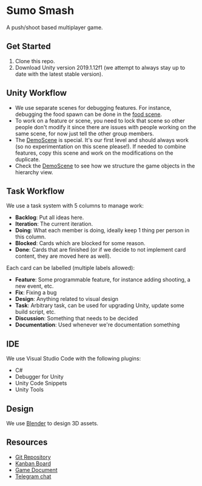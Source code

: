 # Sumo Smash

A push/shoot based multiplayer game.

## Get Started

1. Clone this repo.
2. Download Unity version 2019.1.12f1 (we attempt to always stay up to date with the latest stable version).

## Unity Workflow

- We use separate scenes for debugging features. For instance, debugging the food spawn can be done in the [food scene](Assets/Scenes/DebugScenes/FoodScene.unity).
- To work on a feature or scene, you need to lock that scene so other people don't modify it since there are issues with people working on the same scene, for now just tell the other group members.
- The [DemoScene](Assets/Scenes/DemoScene.unity) is special. It's our first level and should always work (so no experimentation on this scene please!). If needed to combine features, copy this scene and work on the modifications on the duplicate.
- Check the [DemoScene](Assets/Scenes/DemoScene.unity) to see how we structure the game objects in the hierarchy view.

## Task Workflow

We use a task system with 5 columns to manage work:

- **Backlog**: Put all ideas here.
- **Iteration**: The current iteration.
- **Doing**: What each member is doing, ideally keep 1 thing per person in this column.
- **Blocked**: Cards which are blocked for some reason.
- **Done**: Cards that are finished (or if we decide to not implement card content, they are moved here as well).

Each card can be labelled (multiple labels allowed):

- **Feature**: Some programmable feature, for instance adding shooting, a new event, etc.
- **Fix**: Fixing a bug
- **Design**: Anything related to visual design
- **Task**: Arbitrary task, can be used for upgrading Unity, update some build script, etc.
- **Discussion**: Something that needs to be decided
- **Documentation**: Used whenever we're documentation something

## IDE

We use Visual Studio Code with the following plugins:

- C#
- Debugger for Unity
- Unity Code Snippets
- Unity Tools

## Design

We use [Blender](https://www.blender.org) to design 3D assets.

## Resources

- [Git Repository](https://github.com/samiralajmovic/sumo-smash)
- [Kanban Board](https://trello.com/b/rnP3Svl5/sumo-smash)
- [Game Document](https://docs.google.com/document/d/1gLZYPnvzvLzPf7-3hBPBq20SQTVK89vb4v9NcLhahVw/edit#heading=h.bgn957jq1e3p)
- [Telegram chat](https://web.telegram.org/#/im?p=g364557207)
